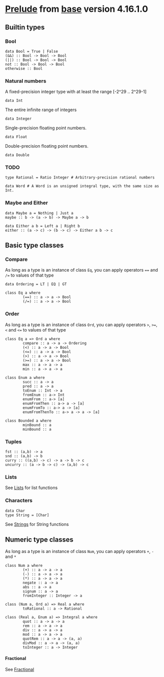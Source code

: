 # [Prelude](https://hackage.haskell.org/package/base-4.16.1.0/docs/Prelude.html) from [base](https://hackage.haskell.org/package/base) version 4.16.1.0 

## Builtin types

### Bool

```
data Bool = True | False
(&&) :: Bool -> Bool -> Bool
(||) :: Bool -> Bool -> Bool
not :: Bool -> Bool -> Bool
otherwise :: Bool
```

### Natural numbers

A fixed-precision integer type with at least the range [-2^29 .. 2^29-1]
```
data Int
```
The entire infinite range of integers
```
data Integer
```
Single-precision floating point numbers.
```
data Float
```
Double-precision floating point numbers.
```
data Double
```

### TODO

```
type Rational = Ratio Integer # Arbitrary-precision rational numbers

data Word # A Word is an unsigned integral type, with the same size as Int.
```

### Maybe and Either

```
data Maybe a = Nothing | Just a
maybe :: b -> (a -> b) -> Maybe a -> b
```
```
data Either a b = Left a | Right b
either :: (a -> c) -> (b -> c) -> Either a b -> c
```

## Basic type classes

### Compare

As long as a type is an instance of class ```Eq```, you can apply operators ```==``` and ```/=``` to values of that type

```
data Ordering = LT | EQ | GT
```

```
class Eq a where
        (==) :: a -> a -> Bool
        (/=) :: a -> a -> Bool
```

### Order

As long as a type is an instance of class ```Ord```, you can apply operators ```>```, ```>=```, ```<``` and ```<=``` to values of that type

```
class Eq a => Ord a where
        compare :: a -> a -> Ordering
        (<) :: a -> a -> Bool
        (<=) :: a -> a -> Bool
        (>) :: a -> a -> Bool
        (>=) :: a -> a -> Bool
        max :: a -> a -> a
        min :: a -> a -> a
```

```
class Enum a where
        succ :: a -> a
        pred :: a -> a
        toEnum :: Int -> a
        fromEnum :: a-> Int
        enumFrom :: a-> [a]
        enumFromThen :: a-> a -> [a]
        enumFromTo :: a-> a -> [a]
        enumFromThenTo :: a-> a -> a -> [a]
```

```
class Bounded a where
        minBound :: a
        minBound :: a
```

### Tuples

```
fst :: (a,b) -> a
snd :: (a,b) -> b
curry :: ((a,b) -> c) -> a -> b -> c
uncurry :: (a -> b -> c) -> (a,b) -> c
```

### Lists

See [Lists](Lists.md) for list functions

### Characters

```
data Char
type String = [Char]
```

See [Strings](Strings.md) for String functions

## Numeric type classes

As long as a type is an instance of class ```Num```, you can apply operators ```+```, ```-``` and ```*```

```
class Num a where
        (+) :: a -> a -> a
        (-) :: a -> a -> a
        (*) :: a -> a -> a
        negate :: a -> a
        abs :: a -> a
        signum :: a -> a
        fromInteger :: Integer -> a
```

```
class (Num a, Ord a) => Real a where
        toRational :: a -> Rational
```

```
class (Real a, Enum a) => Integral a where
        quot :: a -> a -> a
        rem :: a -> a -> a
        div :: a -> a -> a
        mod :: a -> a -> a
        quotRem :: a -> a -> (a, a) 
        divMod :: a -> a -> (a, a) 
        toInteger :: a -> Integer
```

#### Fractional

See [Fractional](NumbersFractional.md)
